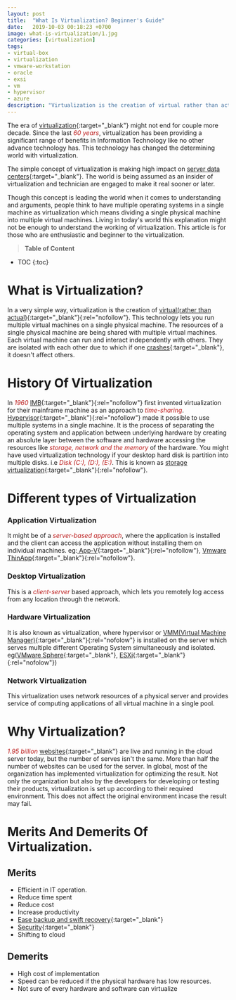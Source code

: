 ```yaml
---
layout: post
title:  "What Is Virtualization? Beginner's Guide"
date:   2019-10-03 00:18:23 +0700
image: what-is-virtualization/1.jpg
categories: [virtualization]
tags: 
- virtual-box
- virtualization
- vmware-workstation
- oracle
- exsi
- vm
- hypervisor
- azure
description: "Virtualization is the creation of virtual rather than actual. This technology lets you run multiple virtual machines on a single physical machine. VMware, Oracle, etc."
---
```

The era of [virtualization](https://en.wikipedia.org/wiki/Virtualization){:target="_blank"} might not end for couple more decade. Since the last <span style="color:#bb1919" >*60 years*</span>, virtualization has been providing a significant range of benefits in Information Technology like no other advance technology has. This technology has changed the determining world with virtualization.

The simple concept of virtualization is making high impact on [server data centers](https://stechalon.com/use-cloudfalre-performance-security){:target="_blank"}. The world is being assumed as an insider of virtualization and technician are engaged to make it real sooner or later.

Though this concept is leading the world when it comes to understanding and arguments, people think to have multiple operating systems in a single machine as virtualization which means dividing a single physical machine into multiple virtual machines. Living in today's world this explanation might not be enough to understand the working of virtualization. This article is for those who are enthusiastic and beginner to the virtualization.

> **Table of Content**

* TOC
{:toc}

# What is Virtualization?
In a very simple way, virtualization is the creation of [virtual(rather than actual)](https://en.wikipedia.org/wiki/Virtual){:target="_blank"}{:rel="nofollow"}. This technology lets you run multiple virtual machines on a single physical machine. The resources of a single physical machine are being shared with multiple virtual machines. Each virtual machine can run and interact independently with others. They are isolated with each other due to which if one [crashes](https://stechalon.com/install-systemback-restore-previous-state-ubuntu-linux){:target="_blank"}, it doesn't affect others.



# History Of Virtualization
In <span style="color:#bb1919" >*1960*</span> [IMB](https://www.ibm.com/){:target="_blank"}{:rel="nofollow"} first invented virtualization for their mainframe machine as an approach to <span style="color:#bb1919" >*time-sharing*</span>. [Hypervisor](https://www.ibm.com/cloud/learn/hypervisors){:target="_blank"}{:rel="nofollow"} made it possible to use multiple systems in a single machine. It is the process of separating the operating system and application between underlying hardware by creating an absolute layer between the software and hardware accessing the resources like <span style="color:#bb1919" >*storage, network and the memory*</span> of the hardware. You might have used virtualization technology if your desktop hard disk is partition into multiple disks. i.e <span style="color:#bb1919" >*Disk (C:), (D:), (E:)*</span>. This is known as [storage virtualization](https://en.wikipedia.org/wiki/Storage_virtualization){:target="_blank"}{:rel="nofollow"}.
# Different types of Virtualization
### Application Virtualization
It might be of a <span style="color:#bb1919" >*server-based approach*</span>, where the application is installed and the client can access the application without installing them on individual machines. eg:[ App-V](https://en.wikipedia.org/wiki/Microsoft_App-V){:target="_blank"}{:rel="nofollow"}, [Vmware ThinApp](https://www.vmware.com/latam/products/thinapp.html){:target="_blank"}{:rel="nofollow"}. 

### Desktop Virtualization
This is a <span style="color:#bb1919" >*client-server*</span> based approach, which lets you remotely log access from any location through the network.

### Hardware Virtualization
It is also known as virtualization, where hypervisor or [VMM(Virtual Machine Manager)](https://virt-manager.org/){:target="_blank"}{:rel="nofolow"} is installed on the server which serves multiple different Operating System simultaneously and isolated. eg([VMware Sphere](https://www.vmware.com/products/vsphere.html){:target="_blank"}, [ESXi](https://www.vmware.com/products/esxi-and-esx.html){:target="_blank"}{:rel="nofolow"})

###  Network Virtualization
This virtualization uses network resources of a physical server and provides service of computing applications of all virtual machine in a single pool.

# Why Virtualization?
<span style="color:#bb1919" >*1.95 billion*</span> [websites](https://stechalon.com/start-blogging-with-jekyll-github-pages){:target="_blank"} are live and running in the cloud server today, but the number of serves isn't the same. More than half the number of websites can be used for the server. In global, most of the organization has implemented virtualization for optimizing the result. Not only the organization but also by the developers for developing or testing their products, virtualization is set up according to their required environment. This does not affect the original environment incase the result may fail.

# Merits And Demerits Of Virtualization.
## Merits
- Efficient in IT operation.
- Reduce time spent
- Reduce cost
- Increase productivity
- [Ease backup and swift recovery](https://stechlaon.com/install-systemback-restore-previous-state-ubuntu-linux){:target="_blank"}
- [Security](https://stechalon.com/use-cloudfalre-performance-security){:target="_blank"}
- Shifting to cloud

## Demerits
- High cost of implementation
- Speed can be reduced if the physical hardware has low resources.
- Not sure of every hardware and software can virtualize